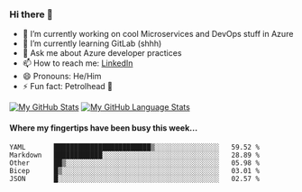 ### Hi there 👋

- 🔭 I’m currently working on cool Microservices and DevOps stuff in Azure
- 🌱 I’m currently learning GitLab (shhh)
- 💬 Ask me about Azure developer practices
- 📫 How to reach me: [LinkedIn](https://www.linkedin.com/in/gordonbyers/)
- 😄 Pronouns: He/Him 
- ⚡ Fun fact: Petrolhead 🚙

[![My GitHub Stats](https://github-readme-stats.vercel.app/api/?username=gordonby&count_private=true&theme=tokyonight&showicons=true)]()
[![My GitHub Language Stats](https://github-readme-stats.vercel.app/api/top-langs/?username=gordonby&langs_count=5&theme=tokyonight)]()

#### Where my fingertips have been busy this week... 
<!--START_SECTION:waka-->
```text
YAML       ████████████████████████▒░░░░░░░░░░░░░░░░   59.52 % 
Markdown   ████████████░░░░░░░░░░░░░░░░░░░░░░░░░░░░░   28.89 % 
Other      ██▒░░░░░░░░░░░░░░░░░░░░░░░░░░░░░░░░░░░░░░   05.98 % 
Bicep      █▒░░░░░░░░░░░░░░░░░░░░░░░░░░░░░░░░░░░░░░░   03.01 % 
JSON       █░░░░░░░░░░░░░░░░░░░░░░░░░░░░░░░░░░░░░░░░   02.57 % 
```
<!--END_SECTION:waka-->
